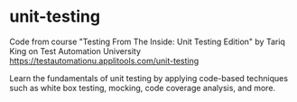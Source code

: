 # unit-testing
Code from course "Testing From The Inside: Unit Testing Edition" by Tariq King on Test Automation University
https://testautomationu.applitools.com/unit-testing

Learn the fundamentals of unit testing by applying code-based techniques such as white box testing, mocking, code coverage analysis, and more.
